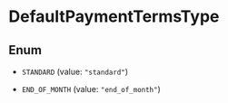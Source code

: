 

# DefaultPaymentTermsType

## Enum


* `STANDARD` (value: `"standard"`)

* `END_OF_MONTH` (value: `"end_of_month"`)



